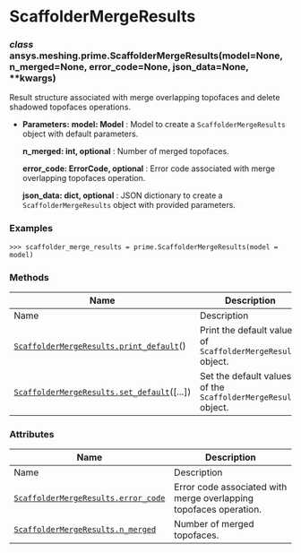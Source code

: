 # ScaffolderMergeResults

<a id="ansys.meshing.prime.ScaffolderMergeResults"></a>

### *class* ansys.meshing.prime.ScaffolderMergeResults(model=None, n_merged=None, error_code=None, json_data=None, \*\*kwargs)

Result structure associated with merge overlapping topofaces and delete shadowed topofaces operations.

* **Parameters:**
  **model: Model**
  : Model to create a `ScaffolderMergeResults` object with default parameters.

  **n_merged: int, optional**
  : Number of merged topofaces.

  **error_code: ErrorCode, optional**
  : Error code associated with merge overlapping topofaces operation.

  **json_data: dict, optional**
  : JSON dictionary to create a `ScaffolderMergeResults` object with provided parameters.

### Examples

```pycon
>>> scaffolder_merge_results = prime.ScaffolderMergeResults(model = model)
```

<!-- !! processed by numpydoc !! -->

### Methods

| Name | Description |
|--------------------------------------------------------------------------------------------------------------------------------------------------------------------|----------------------------------------------------------------|
| Name | Description |
| [`ScaffolderMergeResults.print_default`](ansys.meshing.prime.ScaffolderMergeResults.print_default.md#ansys.meshing.prime.ScaffolderMergeResults.print_default)()   | Print the default values of `ScaffolderMergeResults` object.   |
| [`ScaffolderMergeResults.set_default`](ansys.meshing.prime.ScaffolderMergeResults.set_default.md#ansys.meshing.prime.ScaffolderMergeResults.set_default)([...])    | Set the default values of the `ScaffolderMergeResults` object. |

### Attributes

| Name | Description |
|---------------------------------------------------------------------------------------------------------------------------------------------------------|---------------------------------------------------------------------|
| Name | Description |
| [`ScaffolderMergeResults.error_code`](ansys.meshing.prime.ScaffolderMergeResults.error_code.md#ansys.meshing.prime.ScaffolderMergeResults.error_code)   | Error code associated with merge overlapping topofaces operation.   |
| [`ScaffolderMergeResults.n_merged`](ansys.meshing.prime.ScaffolderMergeResults.n_merged.md#ansys.meshing.prime.ScaffolderMergeResults.n_merged)         | Number of merged topofaces.                                         |
<!-- vale on -->
